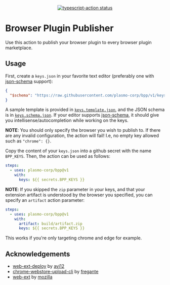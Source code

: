 <p align="center">
  <a href="https://github.com/plasmo-corp/bpp/actions"><img alt="typescript-action status" src="https://github.com/plasmo-corp/bpp/workflows/build-test/badge.svg"></a>
</p>

# Browser Plugin Publisher

Use this action to publish your browser plugin to every browser plugin marketplace.

## Usage

First, create a `keys.json` in your favorite text editor (preferably one with [json-schema](https://json-schema.org/) support):

```json
{
  "$schema": "https://raw.githubusercontent.com/plasmo-corp/bpp/v1/keys.schema.json"
}
```

A sample template is provided in [`keys.template.json`](./keys.template.json), and the JSON schema is in [`keys.schema.json`](./keys.schema.json). If your editor supports [json-schema](https://json-schema.org/), it should give you intellisense/autocompletion while working on the keys.

**NOTE**: You should only specify the browser you wish to publish to. If there are any invalid configuration, the action will fail! I.e, no empty key allowed such as `"chrome": {}`.

Copy the content of your `keys.json` into a github secret with the name `BPP_KEYS`. Then, the action can be used as follows:

```yaml
steps:
  - uses: plasmo-corp/bpp@v1
    with:
      keys: ${{ secrets.BPP_KEYS }}
```

**NOTE**: If you skipped the `zip` parameter in your keys, and that your extension artifact is understood by the browser you specified, you can specify an `artifact` action parameter:

```yaml
steps:
  - uses: plasmo-corp/bpp@v1
    with:
      artifact: build/artifact.zip
      keys: ${{ secrets.BPP_KEYS }}
```

This works if you're only targeting chrome and edge for example.

## Acknowledgements

- [web-ext-deploy](https://github.com/avi12/web-ext-deploy) by [avi12](https://github.com/avi12)
- [chrome-webstore-upload-cli](https://github.com/fregante/chrome-webstore-upload-cli) by [fregante](https://github.com/fregante)
- [web-ext](https://github.com/mozilla/web-ext) by [mozilla](https://github.com/mozilla)
